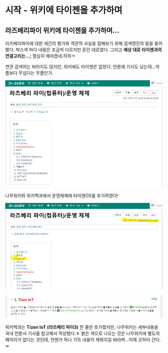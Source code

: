 # 시작 - 위키에 타이젠을 추가하며

## 라즈베리파이 위키에 타이젠을 추가하며...
라즈베리파이에 대한 세간의 평가와 객관적 사실을 접해보기 위해 검색엔진의 말을 들어봤다. 박스색 마다 내용은 조금씩 다르지만 듣던 대로였다. 그리고 **예상 대로 타이젠과의 연결고리는...;** 열심히 해야겠네.허허ㅋ

연관 검색어는 바라지도 않지만, 위키에도 타이젠은 없었다. 언론에 기사도 났는데...악플보다 무섭다는 무플인가.

![나무위키에 Tizen IoT 추가 전](/assets/ch1/namu_before.JPG)

나무위키와 위키백과에서 운영체제에 타이젠OS를 추가하였다!

![나무위키에 Tizen IoT 추가 후](/assets/ch1/namu_after.JPG)

![나무위키에 Tizen IoT 추가 후 - 세부내용](/assets/ch1/namu_after1.JPG)

위키백과는 **Tizen IoT (라즈베리 파이3)** 한 줄만 추가했지만, 나무위키는 세부내용을 국내 언론사 기사를 참고해서 작성했다.ㅎ 붉은 색으로 나오는 것은 나무위키에 별도의 페이지가 없다는 것인데, 언젠가 하나 가득 내용이 채워지길 바라며...이제 코하러 간다.ㅠ
